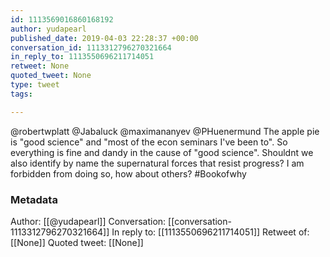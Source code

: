 ```yaml
---
id: 1113569016860168192
author: yudapearl
published_date: 2019-04-03 22:28:37 +00:00
conversation_id: 1113312796270321664
in_reply_to: 1113550696211714051
retweet: None
quoted_tweet: None
type: tweet
tags:

---
```


@robertwplatt @Jabaluck @maximananyev @PHuenermund The apple pie is "good science" and "most of the econ seminars I've been to".
So everything is fine and dandy in the cause of "good science". Shouldnt we also identify by name the supernatural forces that resist progress? I am forbidden from doing so, how about others? #Bookofwhy

### Metadata

Author: [[@yudapearl]]
Conversation: [[conversation-1113312796270321664]]
In reply to: [[1113550696211714051]]
Retweet of: [[None]]
Quoted tweet: [[None]]
